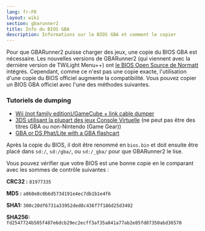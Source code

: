 ```yaml
---
lang: fr-FR
layout: wiki
section: gbarunner2
title: Info du BIOS GBA
description: Informations sur le BIOS GBA et comment le copier
---
```


Pour que GBARunner2 puisse charger des jeux, une copie du BIOS GBA est nécessaire. Les nouvelles versions de GBARunner2 (qui viennent avec la dernière version de TWiLight Menu++) ont [le BIOS Open Source de Normatt](https://github.com/Normmatt/gba_bios) intégrés. Cependant, comme ce n'est pas une copie exacte, l'utilisation d'une copie du BIOS officiel augmente la compatibilité. Vous pouvez copier un BIOS GBA officiel avec l'une des méthodes suivantes.

### Tutoriels de dumping

- [Wii (not family edition)/GameCube + link cable dumper](https://github.com/FIX94/gba-link-cable-dumper)
- [3DS utilisant la plupart des jeux Console Virtuelle](https://glazedbelmont.github.io/gbabiosdump/#virtual-console-title-from-a-3ds) (ne peut pas être des titres GBA ou non-Nintendo (Game Gear))
- [GBA or DS Phat/Lite with a GBA flashcart](https://glazedbelmont.github.io/gbabiosdump/#gameboy-advance-sp-micro-ds-ds-lite)

Après la copie du BIOS, il doit être renommé en `bios.bin` et doit ensuite être placé dans `sd:/`, `sd:/gba/`, ou `sd:/_gba/` pour que GBARunner2 le lise.

Vous pouvez vérifier que votre BIOS est une bonne copie en le comparant avec les sommes de contrôle suivantes :

**CRC32 :** `81977335`

**MD5 :** `a860e8c0b6d573d191e4ec7db1b1e4f6`

**SHA1:** `300c20df6731a33952ded8c436f7f186d25d3492`

**SHA256:** `fd2547724b505f487e6dcb29ec2ecff3af35a841a77ab2e85fd87350abd36570`
